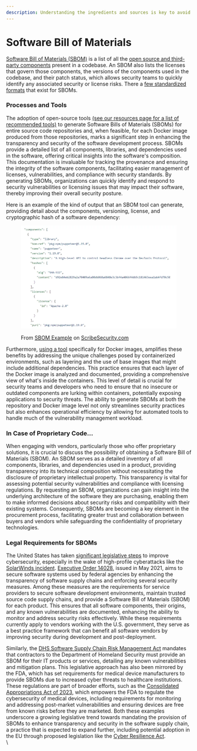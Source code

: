 ```yaml
---
description: Understanding the ingredients and sources is key to avoid "upstream issues"
---
```


# Software Bill of Materials

[Software Bill of Materials (SBOM)](https://www.linuxfoundation.org/research/the-state-of-software-bill-of-materials-sbom-and-cybersecurity-readiness) is a list of all the [open source and third-party components](https://scribesecurity.com/sbom/sample-sbom/) present in a codebase. An SBOM also lists the licenses that govern those components, the versions of the components used in the codebase, and their patch status, which allows security teams to quickly identify any associated security or license risks. There a [few standardized formats](https://scribesecurity.com/sbom/standard-formats/) that exist for SBOMs.

### Processes and Tools

The adoption of open-source tools [(see our resources page for a list of recommended tools)](../resource-links-and-tools/) to generate Software Bills of Materials (SBOMs) for entire source code repositories and, when feasible, for each Docker image produced from those repositories, marks a significant step in enhancing the transparency and security of the software development process. SBOMs provide a detailed list of all components, libraries, and dependencies used in the software, offering critical insights into the software's composition. This documentation is invaluable for tracking the provenance and ensuring the integrity of the software components, facilitating easier management of licenses, vulnerabilities, and compliance with security standards. By generating SBOMs, organizations can quickly identify and respond to security vulnerabilities or licensing issues that may impact their software, thereby improving their overall security posture.

Here is an example of the kind of output that an SBOM tool can generate, providing detail about the components, versioning, license, and cryptographic hash of a software dependency:

<figure><img src="../.gitbook/assets/image (1) (1).png" alt=""><figcaption><p>From <a href="https://scribesecurity.com/sbom/sample-sbom/#sbom-samples">SBOM Example</a> on <a href="https://scribesecurity.com/sbom/sample-sbom/#sbom-samples">ScribeSecurity.com</a> </p></figcaption></figure>



Furthermore, [using a tool](../resource-links-and-tools/) specifically for Docker images, amplifies these benefits by addressing the unique challenges posed by containerized environments, such as layering and the use of base images that might include additional dependencies. This practice ensures that each layer of the Docker image is analyzed and documented, providing a comprehensive view of what's inside the containers. This level of detail is crucial for security teams and developers who need to ensure that no insecure or outdated components are lurking within containers, potentially exposing applications to security threats. The ability to generate SBOMs at both the repository and Docker image level not only streamlines security practices but also enhances operational efficiency by allowing for automated tools to handle much of the vulnerability management workload.

### In Case of Proprietary Code...

When engaging with vendors, particularly those who offer proprietary solutions, it is crucial to discuss the possibility of obtaining a Software Bill of Materials (SBOM). An SBOM serves as a detailed inventory of all components, libraries, and dependencies used in a product, providing transparency into its technical composition without necessitating the disclosure of proprietary intellectual property. This transparency is vital for assessing potential security vulnerabilities and compliance with licensing regulations. By requesting an SBOM, organizations can gain insight into the underlying architecture of the software they are purchasing, enabling them to make informed decisions about security risks and compatibility with their existing systems. Consequently, SBOMs are becoming a key element in the procurement process, facilitating greater trust and collaboration between buyers and vendors while safeguarding the confidentiality of proprietary technologies.

### Legal Requirements for SBOMs

The United States has taken [significant legislative steps](https://bell-sw.com/blog/u-s-and-eu-regulations-are-demanding-a-software-bill-of-materials-sbom/) to improve cybersecurity, especially in the wake of high-profile cyberattacks like the [SolarWinds incident](https://www.techtarget.com/whatis/feature/SolarWinds-hack-explained-Everything-you-need-to-know). [Executive Order 14028](https://www.whitehouse.gov/briefing-room/presidential-actions/2021/05/12/executive-order-on-improving-the-nations-cybersecurity/), issued in May 2021, aims to secure software systems used by federal agencies by enhancing the transparency of software supply chains and enforcing several security measures. Among these measures are the requirements for service providers to secure software development environments, maintain trusted source code supply chains, and provide a Software Bill of Materials (SBOM) for each product. This ensures that all software components, their origins, and any known vulnerabilities are documented, enhancing the ability to monitor and address security risks effectively. While these requirements currently apply to vendors working with the U.S. government, they serve as a best practice framework that can benefit all software vendors by improving security during development and post-deployment.

Similarly, the [DHS Software Supply Chain Risk Management Act](https://www.congress.gov/bill/117th-congress/house-bill/4611) mandates that contractors to the Department of Homeland Security must provide an SBOM for their IT products or services, detailing any known vulnerabilities and mitigation plans. This legislative approach has also been mirrored by the FDA, which has set requirements for medical device manufacturers to provide SBOMs due to increased cyber threats to healthcare institutions. These regulations are part of broader efforts, such as the [Consolidated Appropriations Act of 2023](https://www.congress.gov/bill/117th-congress/house-bill/2617), which empowers the FDA to regulate the cybersecurity of medical devices, including requirements for monitoring and addressing post-market vulnerabilities and ensuring devices are free from known risks before they are marketed. Both these examples underscore a growing legislative trend towards mandating the provision of SBOMs to enhance transparency and security in the software supply chain, a practice that is expected to expand further, including potential adoption in the EU through proposed legislation like the [Cyber Resilience Act](https://digital-strategy.ec.europa.eu/en/library/cyber-resilience-act).\
\
